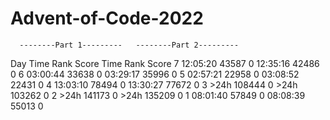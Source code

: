 # Advent-of-Code-2022
      --------Part 1---------   --------Part 2---------
Day       Time    Rank  Score       Time    Rank  Score
  7   12:05:20   43587      0   12:35:16   42486      0
  6   03:00:44   33638      0   03:29:17   35996      0
  5   02:57:21   22958      0   03:08:52   22431      0
  4   13:03:10   78494      0   13:30:27   77672      0
  3       >24h  108444      0       >24h  103262      0
  2       >24h  141173      0       >24h  135209      0
  1   08:01:40   57849      0   08:08:39   55013      0
